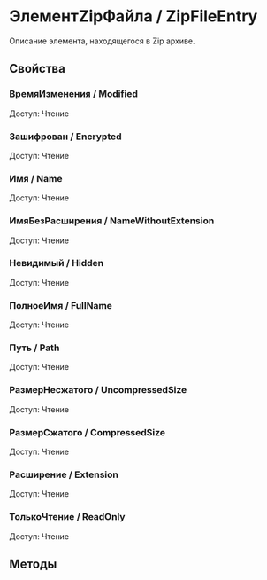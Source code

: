 
# ЭлементZipФайла / ZipFileEntry

    
    
Описание элемента, находящегося в Zip архиве.


  
  
## Свойства
    
### ВремяИзменения / Modified
Доступ: Чтение
### Зашифрован / Encrypted
Доступ: Чтение
### Имя / Name
Доступ: Чтение
### ИмяБезРасширения / NameWithoutExtension
Доступ: Чтение
### Невидимый / Hidden
Доступ: Чтение
### ПолноеИмя / FullName
Доступ: Чтение
### Путь / Path
Доступ: Чтение
### РазмерНесжатого / UncompressedSize
Доступ: Чтение
### РазмерСжатого / CompressedSize
Доступ: Чтение
### Расширение / Extension
Доступ: Чтение
### ТолькоЧтение / ReadOnly
Доступ: Чтение
## Методы
    